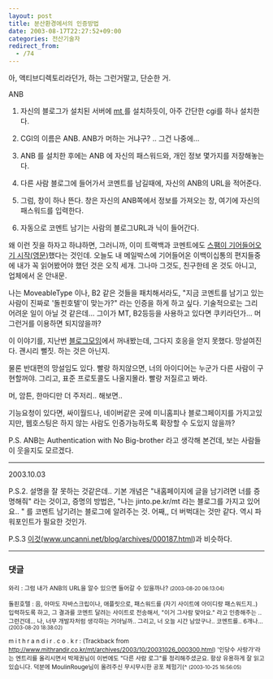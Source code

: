 ```yaml
---
layout: post
title: 분산환경에서의 인증방법
date: 2003-08-17T22:27:52+09:00
categories: 전산기술자
redirect_from:
  - /74
---
```


아, 액티브디렉토리라던가, 하는 그런거말고, 단순한 거.

ANB

1. 자신의 블로그가 설치된 서버에 <a href="http://www.movabletype.org/">mt </a>를 설치하듯이, 아주 간단한 cgi를 하나 설치한다.

2. CGI의 이름은 ANB. ANB가 머하는 거냐구? .. 그건 나중에...

3. ANB 를 설치한 후에는 ANB 에 자신의 패스워드와, 개인 정보 몇가지를 저장해놓는다.

4. 다른 사람 블로그에 들어가서 코멘트를 남길때에, 자신의 ANB의 URL을 적어준다.

5. 그럼, 창이 하나 뜬다. 창은 자신의 ANB쪽에서 정보를 가져오는 창, 여기에 자신의 패스워드를 입력한다.

5. 자동으로 코멘트 남기는 사람의 블로그URL과 닉이 들어간다.

왜 이런 짓을 하자고 하냐하면, 그러니까, 이미 트랙백과 코멘트에도 <a href="http://www.docuverse.com/blog/donpark/2003/08/17.html#a820">스팸이 기어들어오기 시작(영문)</a>했다는 것인데. 오늘도 내 메일박스에 기어들어온 이백이십통의 편지들중에 내가 꼭 읽어봤어야 했던 것은 오직 세개. 그나마 그것도, 친구한테 온 것도 아니고, 업체에서 온 안내문.

나는 MoveableType 이나, B2 같은 것들을 패치해서라도, "지금 코멘트를 남기고 있는 사람이 진짜로 '돌핀호텔'이 맞는가?" 라는 인증을 하게 하고 싶다. 기술적으로는 그리 어려운 일이 아닐 것 같은데... 그이가 MT, B2등등을 사용하고 있다면 쿠키라던가... 머 그런거를 이용하면 되지않을까?

이 이야기를, 지난번 <a href="http://hochan.net/archives/2003/08/000359.html">블로그모임</a>에서 꺼내봤는데, 그다지 호응을 얻지 못했다. 망설여진다. 괜시리 뻘짓. 하는 것은 아닌지.

물론 반대편의 망설임도 있다. 빨랑 하지않으면, 너의 아이디어는 누군가 다른 사람이 구현할꺼야. 그리고, 표준 프로토콜도 나올지몰라. 빨랑 저질르고 봐라.

머, 암튼, 한마디만 더 주저리.. 해보면..

기능요청이 있다면, 싸이월드나, 네이버같은 곳에 미니홈피나 블로그페이지를 가지고있지만, 웹호스팅은 하지 않는 사람도 인증가능하도록 확장할 수 도있지 않을까?

P.S. ANB는 Authentication with No Big-brother 라고 생각해 본건데, 보는 사람들이 웃을지도 모르겠다.

----

2003.10.03

P.S.2. 설명을 잘 못하는 것같은데.. 기본 개념은 "내홈페이지에 글을 남기려면 너를 증명해줘" 라는 것이고, 증명의 방법은, "나는 jinto.pe.kr/mt 라는 블로그를 가지고 있어요.. " 를 코멘트 남기려는 블로그에 알려주는 것. 어째,, 더 버벅대는 것만 같다. 역시 파워포인트가 필요한 것인가.

P.S.3 <a href="http://www.uncanni.net/blog/archives/000187.html">이것(www.uncanni.net/blog/archives/000187.html)</a>과 비슷하다.

* * *

### 댓글



<!--- cmt:157 --->
<!--- mail: --->
<!--- parent:0 --->

<small>와리 : 그럼 내가 ANB의 URL을 알수 있으면 들어갈 수 있을까나? <small>(2003-08-20 06:13:04)</small></small>


<!--- cmt:158 --->
<!--- mail: --->
<!--- parent:0 --->

<small>돌핀호텔 : 음, 아마도 자바스크립이나, 애플릿으로, 패스워드를 (자기 사이트에 아이디랑 패스워드지..) 입력하도록 하고, 그 결과를 코멘트 달려는 사이트로 전송해서, "이거 그사람 맞아요." 라고 인증해주는 .. 그런건데...   나, 너무 개발자처럼 생각하는 거아닐까..  그리고, 너 오늘 시간 남았구나.. 코멘트를.. 6개나... <small>(2003-08-20 18:38:02)</small></small>


<!--- cmt:159 --->
<!--- mail: --->
<!--- parent:0 --->

<small>m i t h r a n d i r . c o . k r : <!-- ping:159 ---> (Trackback from <a href='http://www.mithrandir.co.kr/mt/archives/2003/10/20031026_000300.html'>http://www.mithrandir.co.kr/mt/archives/2003/10/20031026_000300.html</a>) '인당수 사랑가'라는 엔트리를 올리시면서 박제권님이 이번에도 "다른 사람 로그"를 정리해주셨군요. 항상 유용하게 잘 읽고 있습니다. 덕분에 MoulinRouge님이 올려주신 무시무시한 공포 체험기(^ <small>(2003-10-25 16:56:05)</small></small>


